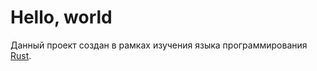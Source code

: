 # Hello, world

Данный проект создан в рамках изучения языка программирования [Rust](https://www.rust-lang.org/).